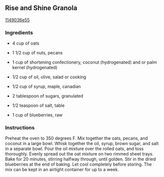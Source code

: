 ## Rise and Shine Granola

[1149036e55](http://www.epicurious.com/recipes/food/views/rise-and-shine-granola-384082)

### Ingredients

 - 4 cup of oats

 - 1 1/2 cup of nuts, pecans

 - 1 cup of shortening confectionery, coconut (hydrogenated) and or palm kernel (hydrogenated)

 - 1/2 cup of oil, olive, salad or cooking

 - 1/2 cup of syrup, maple, canadian

 - 2 tablespoon of sugars, granulated

 - 1/2 teaspoon of salt, table

 - 1 cup of blueberries, raw

### Instructions

Preheat the oven to 350 degrees F. Mix together the oats, pecans, and coconut in a large bowl. Whisk together the oil, syrup, brown sugar, and salt in a separate bowl. Pour the oil mixture over the rolled oats, and toss thoroughly. Evenly spread out the oat mixture on two rimmed sheet trays. Bake for 20 minutes, stirring halfway through, until golden. Stir in the dried blueberries at the end of baking. Let cool completely before storing. The mix can be kept in an airtight container for up to a week.